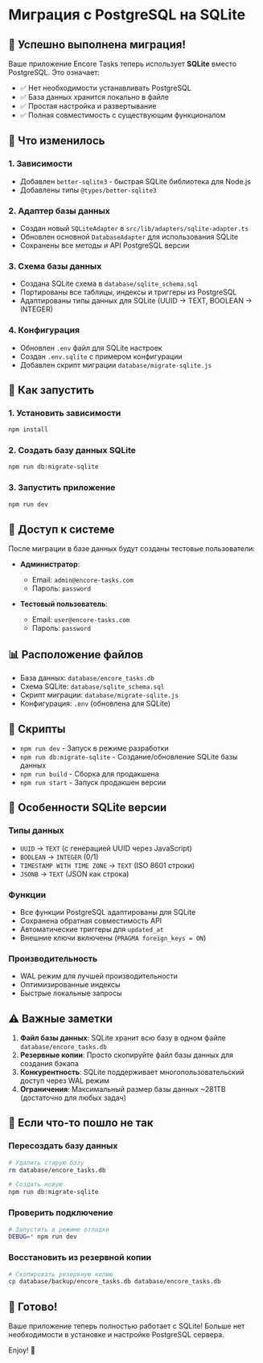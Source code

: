 # Миграция с PostgreSQL на SQLite

## 🎉 Успешно выполнена миграция!

Ваше приложение Encore Tasks теперь использует **SQLite** вместо PostgreSQL. Это означает:

- ✅ Нет необходимости устанавливать PostgreSQL
- ✅ База данных хранится локально в файле
- ✅ Простая настройка и развертывание
- ✅ Полная совместимость с существующим функционалом

## 📁 Что изменилось

### 1. Зависимости
- Добавлен `better-sqlite3` - быстрая SQLite библиотека для Node.js
- Добавлены типы `@types/better-sqlite3`

### 2. Адаптер базы данных
- Создан новый `SQLiteAdapter` в `src/lib/adapters/sqlite-adapter.ts`
- Обновлен основной `DatabaseAdapter` для использования SQLite
- Сохранены все методы и API PostgreSQL версии

### 3. Схема базы данных
- Создана SQLite схема в `database/sqlite_schema.sql`
- Портированы все таблицы, индексы и триггеры из PostgreSQL
- Адаптированы типы данных для SQLite (UUID → TEXT, BOOLEAN → INTEGER)

### 4. Конфигурация
- Обновлен `.env` файл для SQLite настроек
- Создан `.env.sqlite` с примером конфигурации
- Добавлен скрипт миграции `database/migrate-sqlite.js`

## 🚀 Как запустить

### 1. Установить зависимости
```bash
npm install
```

### 2. Создать базу данных SQLite
```bash
npm run db:migrate-sqlite
```

### 3. Запустить приложение
```bash
npm run dev
```

## 🔑 Доступ к системе

После миграции в базе данных будут созданы тестовые пользователи:

- **Администратор**: 
  - Email: `admin@encore-tasks.com`
  - Пароль: `password`

- **Тестовый пользователь**:
  - Email: `user@encore-tasks.com`
  - Пароль: `password`

## 📊 Расположение файлов

- База данных: `database/encore_tasks.db`
- Схема SQLite: `database/sqlite_schema.sql`
- Скрипт миграции: `database/migrate-sqlite.js`
- Конфигурация: `.env` (обновлена для SQLite)

## 🔧 Скрипты

- `npm run dev` - Запуск в режиме разработки
- `npm run db:migrate-sqlite` - Создание/обновление SQLite базы данных
- `npm run build` - Сборка для продакшена
- `npm run start` - Запуск продакшен версии

## 🎯 Особенности SQLite версии

### Типы данных
- `UUID` → `TEXT` (с генерацией UUID через JavaScript)
- `BOOLEAN` → `INTEGER` (0/1)
- `TIMESTAMP WITH TIME ZONE` → `TEXT` (ISO 8601 строки)
- `JSONB` → `TEXT` (JSON как строка)

### Функции
- Все функции PostgreSQL адаптированы для SQLite
- Сохранена обратная совместимость API
- Автоматические триггеры для `updated_at`
- Внешние ключи включены (`PRAGMA foreign_keys = ON`)

### Производительность
- WAL режим для лучшей производительности
- Оптимизированные индексы
- Быстрые локальные запросы

## ⚠️ Важные заметки

1. **Файл базы данных**: SQLite хранит всю базу в одном файле `database/encore_tasks.db`
2. **Резервные копии**: Просто скопируйте файл базы данных для создания бэкапа
3. **Конкурентность**: SQLite поддерживает многопользовательский доступ через WAL режим
4. **Ограничения**: Максимальный размер базы данных ~281TB (достаточно для любых задач)

## 🐛 Если что-то пошло не так

### Пересоздать базу данных
```bash
# Удалить старую базу
rm database/encore_tasks.db

# Создать новую
npm run db:migrate-sqlite
```

### Проверить подключение
```bash
# Запустить в режиме отладки
DEBUG=* npm run dev
```

### Восстановить из резервной копии
```bash
# Скопировать резервную копию
cp database/backup/encore_tasks.db database/encore_tasks.db
```

## 🎊 Готово!

Ваше приложение теперь полностью работает с SQLite! Больше нет необходимости в установке и настройке PostgreSQL сервера.

Enjoy! 🚀